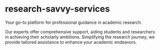 # research-savvy-services
Your go-to platform for professional guidance in academic research. 

Our experts offer comprehensive support, aiding students and researchers in achieving their scholarly ambitions. Simplifying the research journey, we provide tailored assistance to enhance your academic endeavors.
